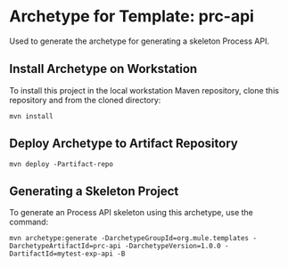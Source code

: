 # Archetype for Template: prc-api

Used to generate the archetype for generating a skeleton Process API.

## Install Archetype on Workstation
To install this project in the local workstation Maven repository, clone this repository and from the cloned directory:

```
mvn install
```
## Deploy Archetype to Artifact Repository

```
mvn deploy -Partifact-repo
```

## Generating a Skeleton Project

To generate an Process API skeleton using this archetype, use the command:

```
mvn archetype:generate -DarchetypeGroupId=org.mule.templates -DarchetypeArtifactId=prc-api -DarchetypeVersion=1.0.0 -DartifactId=mytest-exp-api -B
```
